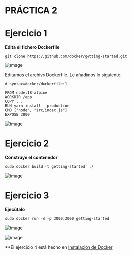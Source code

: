 # PRÁCTICA 2

# Ejercicio 1

**Edita el fichero Dockerfile**

```git clone https://github.com/docker/getting-started.git```

![image](https://user-images.githubusercontent.com/114391559/222123615-31bcbb20-05f8-44fa-86df-828ff9e5427e.png)

Editamos el archivo Dockerfile. Le añadimos lo siguiente:

```
# syntax=docker/dockerfile:1
   
FROM node:18-alpine
WORKDIR /app
COPY . .
RUN yarn install --production
CMD ["node", "src/index.js"]
EXPOSE 3000

```

![image](https://user-images.githubusercontent.com/114391559/222123931-995c2c20-9020-4068-ab0e-9ab5b826089a.png)

# Ejercicio 2

**Construye el contenedor**

```sudo docker build -t getting-started ../```

![image](https://user-images.githubusercontent.com/114391559/222124047-44fd79e7-90ab-4cb5-bd16-47de5263013a.png)

# Ejercicio 3

**Ejecútalo**

```sudo docker run -d -p 3000:3000 getting-started```

![image](https://user-images.githubusercontent.com/114391559/222124253-86959ba8-fcd2-48ef-80dc-3ceba353d72a.png)

![image](https://user-images.githubusercontent.com/114391559/222124279-c952bbb8-971b-4b50-84fd-d2a3da2bbe13.png)


**El ejercicio 4 está hecho en [Instalación de Docker](https://github.com/laviro98/Ejercicios_Docker/blob/main/instalacion_docker.md)
